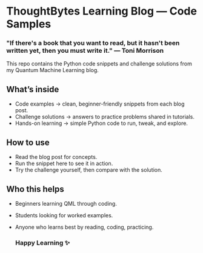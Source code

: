 # ThoughtBytes Learning Blog — Code Samples 

### "If there's a book that you want to read, but it hasn't been written yet, then you must write it." — Toni Morrison

This repo contains the Python code snippets and challenge solutions from my Quantum Machine Learning blog.

## What’s inside
- Code examples → clean, beginner-friendly snippets from each blog post.
- Challenge solutions → answers to practice problems shared in tutorials.
- Hands-on learning → simple Python code to run, tweak, and explore.

## How to use
- Read the blog post for concepts.
- Run the snippet here to see it in action.
- Try the challenge yourself, then compare with the solution.

## Who this helps
- Beginners learning QML through coding.
- Students looking for worked examples.
- Anyone who learns best by reading, coding, practicing.

  ### Happy Learning ✨ 
